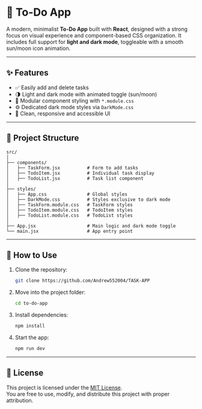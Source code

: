 # 📝 To-Do App

A modern, minimalist **To-Do App** built with **React**, designed with a strong focus on visual experience and component-based CSS organization. It includes full support for **light and dark mode**, toggleable with a smooth sun/moon icon animation.

---

## ✨ Features

- ✅ Easily add and delete tasks
- 🌗 Light and dark mode with animated toggle (sun/moon)
- 🎨 Modular component styling with `*.module.css`
- ⚙️ Dedicated dark mode styles via `DarkMode.css`
- 🧠 Clean, responsive and accessible UI

---

## 🧱 Project Structure

```
src/
│
├── components/
│   ├── TaskForm.jsx          # Form to add tasks
│   ├── TodoItem.jsx          # Individual task display
│   ├── TodoList.jsx          # Task list component
│
├── styles/
│   ├── App.css               # Global styles
│   ├── DarkMode.css          # Styles exclusive to dark mode
│   ├── TaskForm.module.css   # TaskForm styles
│   ├── TodoItem.module.css   # TodoItem styles
│   ├── TodoList.module.css   # TodoList styles
│
├── App.jsx                   # Main logic and dark mode toggle
└── main.jsx                  # App entry point
```

---

## 🚀 How to Use

1. Clone the repository:
   ```bash
   git clone https://github.com/Andrew552004/TASK-APP
   ```

2. Move into the project folder:
   ```bash
   cd to-do-app
   ```

3. Install dependencies:
   ```bash
   npm install
   ```

4. Start the app:
   ```bash
   npm run dev
   ```

---

## 📄 License


This project is licensed under the [MIT License](LICENSE).  
You are free to use, modify, and distribute this project with proper attribution.